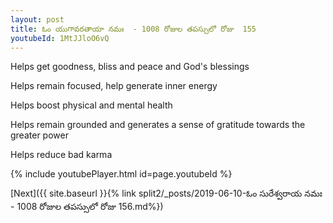 ```yaml
---
layout: post
title: ఓం యుగావరతాయా నమః  - 1008 రోజుల తపస్సులో రోజు  155
youtubeId: 1MtJJloO6vQ
---
```

 
 
Helps get goodness, bliss and peace and God's blessings
 
Helps remain focused, help generate inner energy 
 
Helps boost physical and mental health 
 
Helps remain grounded and generates a sense of gratitude towards the greater power 
 
Helps reduce bad karma
 
 
 
 


{% include youtubePlayer.html id=page.youtubeId %}
 
[Next]({{ site.baseurl }}{% link  split2/_posts/2019-06-10-ఓం సురేశ్వరాయ నమః  - 1008 రోజుల తపస్సులో రోజు  156.md%})
 
